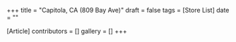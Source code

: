 +++
title = "Capitola, CA (809 Bay Ave)"
draft = false
tags = [Store List]
date = ""

[Article]
contributors = []
gallery = []
+++
